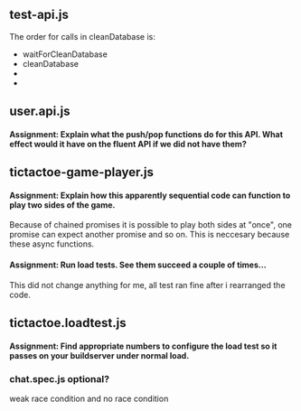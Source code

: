 ## test-api.js
The order for calls in cleanDatabase is:
* waitForCleanDatabase
* cleanDatabase
*
*

## user.api.js
#### Assignment: Explain what the push/pop functions do for this API. What effect would it have on the fluent API if we did not have them?  


## tictactoe-game-player.js
#### Assignment: Explain how this apparently sequential code can function to play two sides of the game.
Because of chained promises it is possible to play both sides at "once", one promise can expect another promise and so on. This is neccesary because these async functions.
####  Assignment: Run load tests. See them succeed a couple of times...
This did not change anything for me, all test ran fine after i rearranged the code.
## tictactoe.loadtest.js
#### Assignment: Find appropriate numbers to configure the load test so it passes on your buildserver under normal load.

### chat.spec.js optional?
weak race condition and no race condition
